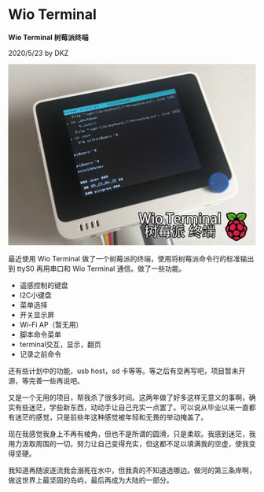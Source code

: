 # Wio Terminal

**Wio Terminal 树莓派终端**

2020/5/23 by DKZ

![](blogImg/wioterminal.jpg)

最近使用 Wio Terminal 做了一个树莓派的终端，使用将树莓派命令行的标准输出到 ttyS0 再用串口和 Wio Terminal 通信。做了一些功能。

- 遥感控制的键盘
- I2C小键盘
- 菜单选择
- 开关显示屏
- Wi-Fi AP（暂无用）
- 脚本命令菜单
- terminal交互，显示，翻页
- 记录之前命令

还有些计划中的功能，usb host，sd 卡等等。等之后有空再写吧，项目暂未开源，等完善一些再说吧。

又是一个无用的项目，帮我杀了很多时间。这两年做了好多这样无意义的事啊，确实有些迷茫，学些新东西，动动手让自己充实一点罢了。可以说从毕业以来一直都有迷茫的感觉，只是前些年这种感觉被年轻和无畏的举动掩盖了。

现在我感觉我身上不再有棱角，但也不是所谓的圆滑，只是柔软。我感到迷茫，我用力汲取周围的一切，努力让自己变得充实，但这都不足以填满我的空虚，使我变得坚硬。

我知道再随波逐流我会溺死在水中，但我真的不知道选哪边。做河的第三条岸啊，做这世界上最坚固的岛屿，最后再成为大陆的一部分。
